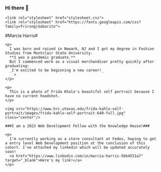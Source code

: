 ### Hi there 👋

    <link rel="stylesheet" href="stylesheet.css">
    <link rel="stylesheet" href="https://fonts.googleapis.com/css?family=Trirong|Gabarito">
</head>
<body>
    #Marcia Harris#

    <p>
      I was born and raised in Newark, NJ and I got my degree in Fashion Studies from Montclair State University.
      **I was a pandemic graduate.**
      But I commenced work as a visual merchandiser pretty quickly after graduating:
      _I'm excited to be beginning a new career!_
        >
    </p>
    
    <p>
      This is a photo of Frida Khalo's beautiful self portrait because I have no current headshot.
    </p>
    
    <img src="https://www.hrc.utexas.edu/frida-kahlo-self-portrait/images/frida-kahlo-self-portrait-640-full.jpg" class="center"/>
    
    ###I am a 2023 Web Development Fellow with the Knowledge House!###

    <p>
      I'm currently working as a store consultant at Fedex, hoping to get a entry level Web Development position at the conclusion of this cohort. I've attached my linkedin which will be updated accurately soon!
      <a href="https://www.linkedin.com/in/marcia-harris-5bb4551a7" target="_blank">Here's my link!</a>
    </p>
    
</body>
</html>
